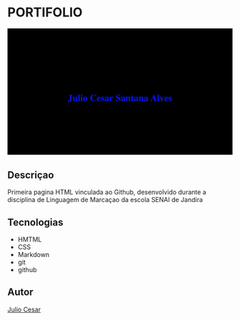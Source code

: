# PORTIFOLIO 

![](./preview.png)

## Descriçao 
Primeira pagina HTML vinculada ao Github, desenvolvido durante a disciplina de Linguagem de Marcaçao da escola SENAI de Jandira

## Tecnologias
* HMTML 
* CSS
* Markdown
* git 
* github

## Autor 

[Julio Cesar](https://www.linkedin.com/in/julio-cesar-santana-alves-090723349/)